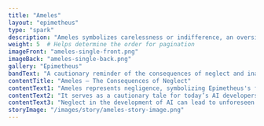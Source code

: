 ```yaml
---
title: "Ameles"
layout: "epimetheus"
type: "spark"
description: "Ameles symbolizes carelessness or indifference, an oversight of Epimetheus."
weight: 5  # Helps determine the order for pagination
imageFront: "ameles-single-front.png"
imageBack: "ameles-single-back.png"
gallery: "Epimetheus"
bandText: "A cautionary reminder of the consequences of neglect and inattention."
contentTitle: "Ameles – The Consequences of Neglect"
contentText1: "Ameles represents negligence, symbolizing Epimetheus's failure to think ahead when gifting animals their abilities."
contentText2: "It serves as a cautionary tale for today’s AI developers—reminding us of the risks when we prioritize speed and innovation over thoughtful design."
contentText3: "Neglect in the development of AI can lead to unforeseen challenges. Ameles warns us to stay vigilant and anticipate future consequences."
storyImage: "/images/story/ameles-story-image.png"
---
```


